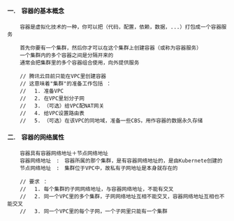 #### 一.　容器的基本概念 ####

        容器是虚拟化技术的一种，你可以把（代码，配置，依赖，数据，...）打包成一个容器服务

        首先你要有一个集群，然后你才可以在这个集群上创建容器（或称为容器服务）
        一个集群内的多个容器之间是分隔开来的
        通常会把集群里的多个容器组合使用，向外提供服务

        // 腾讯云目前只能在VPC里创建容器
        // 这意味着"集群"的准备工作包括 ：
        // 　1. 准备VPC
        // 　2. 在VPC里划分子网
        // 　3. （可选）给VPC配NAT网关
        // 　4. 给VPC设置路由表
        // 　5. （可选）在该VPC的同地域，准备一些CBS，用作容器的数据永久存储


#### 二.　容器的网络属性 ####

        容器具有容器网络地址＋节点网络地址
        容器网络地址　:　容器所属的那个集群，是有容器网络地址的，是由Kubernete创建的
        节点网络地址　:　集群位于VPC中，故私有子网地址是本身就存在的

        // 要求 ：
        // 　1. 每个集群的子网网络地址，与容器网络地址，不能有交叉
        // 　2. 同一个VPC里的多个集群，子网网络地址互相不能交叉，容器网络地址互相也不能交叉
        // 　3. 同一个VPC里的每个子网，一个子网里只能有一个集群
